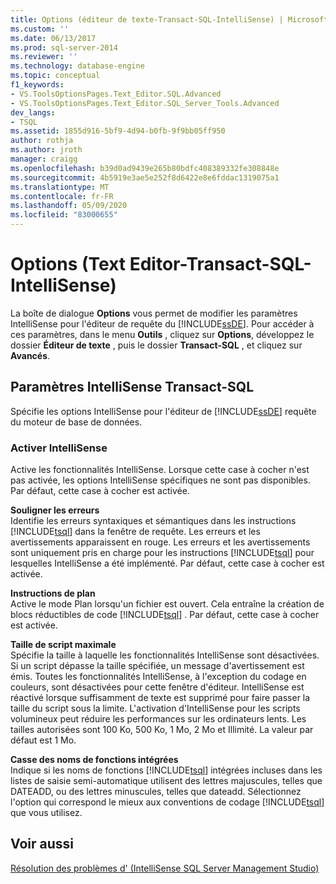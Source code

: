 ```yaml
---
title: Options (éditeur de texte-Transact-SQL-IntelliSense) | Microsoft Docs
ms.custom: ''
ms.date: 06/13/2017
ms.prod: sql-server-2014
ms.reviewer: ''
ms.technology: database-engine
ms.topic: conceptual
f1_keywords:
- VS.ToolsOptionsPages.Text_Editor.SQL.Advanced
- VS.ToolsOptionsPages.Text_Editor.SQL_Server_Tools.Advanced
dev_langs:
- TSQL
ms.assetid: 1855d916-5bf9-4d94-b0fb-9f9bb05ff950
author: rothja
ms.author: jroth
manager: craigg
ms.openlocfilehash: b39d0ad9439e265b80bdfc408389332fe308848e
ms.sourcegitcommit: 4b5919e3ae5e252f8d6422e8e6fddac1319075a1
ms.translationtype: MT
ms.contentlocale: fr-FR
ms.lasthandoff: 05/09/2020
ms.locfileid: "83000655"
---
```

# <a name="options-text-editor-transact-sql-intellisense"></a>Options (Text Editor-Transact-SQL-IntelliSense)
  La boîte de dialogue **Options** vous permet de modifier les paramètres IntelliSense pour l'éditeur de requête du [!INCLUDE[ssDE](../includes/ssde-md.md)]. Pour accéder à ces paramètres, dans le menu **Outils** , cliquez sur **Options**, développez le dossier **Éditeur de texte** , puis le dossier **Transact-SQL** , et cliquez sur **Avancés**.  
  
## <a name="transact-sql-intellisense-settings"></a>Paramètres IntelliSense Transact-SQL  
 Spécifie les options IntelliSense pour l'éditeur de [!INCLUDE[ssDE](../includes/ssde-md.md)] requête du moteur de base de données.  
  
### <a name="enable-intellisense"></a>Activer IntelliSense  
 Active les fonctionnalités IntelliSense. Lorsque cette case à cocher n'est pas activée, les options IntelliSense spécifiques ne sont pas disponibles. Par défaut, cette case à cocher est activée.  
  
 **Souligner les erreurs**  
 Identifie les erreurs syntaxiques et sémantiques dans les instructions [!INCLUDE[tsql](../includes/tsql-md.md)] dans la fenêtre de requête. Les erreurs et les avertissements apparaissent en rouge. Les erreurs et les avertissements sont uniquement pris en charge pour les instructions [!INCLUDE[tsql](../includes/tsql-md.md)] pour lesquelles IntelliSense a été implémenté. Par défaut, cette case à cocher est activée.  
  
 **Instructions de plan**  
 Active le mode Plan lorsqu'un fichier est ouvert. Cela entraîne la création de blocs réductibles de code [!INCLUDE[tsql](../includes/tsql-md.md)] . Par défaut, cette case à cocher est activée.  
  
 **Taille de script maximale**  
 Spécifie la taille à laquelle les fonctionnalités IntelliSense sont désactivées. Si un script dépasse la taille spécifiée, un message d'avertissement est émis. Toutes les fonctionnalités IntelliSense, à l'exception du codage en couleurs, sont désactivées pour cette fenêtre d'éditeur. IntelliSense est réactivé lorsque suffisamment de texte est supprimé pour faire passer la taille du script sous la limite. L'activation d'IntelliSense pour les scripts volumineux peut réduire les performances sur les ordinateurs lents. Les tailles autorisées sont 100 Ko, 500 Ko, 1 Mo, 2 Mo et Illimité. La valeur par défaut est 1 Mo.  
  
 **Casse des noms de fonctions intégrées**  
 Indique si les noms de fonctions [!INCLUDE[tsql](../includes/tsql-md.md)] intégrées incluses dans les listes de saisie semi-automatique utilisent des lettres majuscules, telles que DATEADD, ou des lettres minuscules, telles que dateadd. Sélectionnez l'option qui correspond le mieux aux conventions de codage [!INCLUDE[tsql](../includes/tsql-md.md)] que vous utilisez.  
  
## <a name="see-also"></a>Voir aussi  
 [Résolution des problèmes d' &#40;IntelliSense SQL Server Management Studio&#41;](../relational-databases/scripting/troubleshooting-intellisense.md)  
  
  
